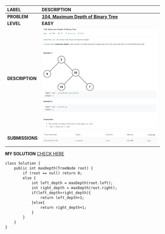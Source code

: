 | LABEL | DESCRIPTION |
| :---        |    :---   |
| **PROBLEM** | **[104. Maximum Depth of Binary Tree](https://leetcode.com/problems/maximum-depth-of-binary-tree)** |
| **LEVEL** | **EASY** |
| **DESCRIPTION** | ![Problem Description](./assets/problem.png) |
| **SUBMISSIONS** | ![Submission Details](./assets/submission.png) |

**MY SOLUTION** [CHECK HERE](https://leetcode.com/submissions/detail/641289378/)
```
class Solution {
    public int maxDepth(TreeNode root) {
        if (root == null) return 0;
        else {
            int left_depth = maxDepth(root.left);
            int right_depth = maxDepth(root.right);
            if(left_depth>right_depth){
                return left_depth+1;
            }else{
                return right_depth+1;
            }
        }
    }
}
```

